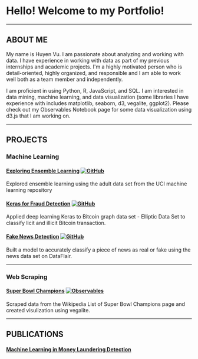 # Hello! Welcome to my Portfolio!
---

## ABOUT ME

My name is Huyen Vu. I am passionate about analyzing and working with data. I have experience in working with data as part of my previous internships and academic projects. I'm a highly motivated person who is detail-oriented, highly organized, and responsible and I am able to work well both as a team member and independently.

I am proficient in using Python, R, JavaScript, and SQL. I am interested in data mining, machine learning, and data visualization (some libraries I have experience with includes matplotlib, seaborn, d3, vegalite, ggplot2). Please check out my Observables Notebook page for some data visualization using d3.js that I am working on. 

---
## PROJECTS

### Machine Learning

#### [Exploring Ensemble Learning](https://github.com/hvu15/explore-ensemble-learning) [![GitHub](https://img.shields.io/badge/GitHub-black?logo=GitHub)](https://github.com/hvu15/explore-ensemble-learning)

Explored ensemble learning using the adult data set from the UCI machine learning repository

#### [Keras for Fraud Detection](https://github.com/hvu15/Keras-for-fraud-detection) [![GitHub](https://img.shields.io/badge/GitHub-black?logo=GitHub)](https://github.com/hvu15/Keras-for-fraud-detection)

Applied deep learning Keras to Bitcoin graph data set - Elliptic Data Set to classify licit and illicit Bitcoin transaction.

#### [Fake News Detection](https://github.com/hvu15/fake-news-detection) [![GitHub](https://img.shields.io/badge/GitHub-black?logo=GitHub)](https://github.com/hvu15/fake-news-detection)

Built a model to accurately classify a piece of news as real or fake using the news data set on DataFlair.

---
### Web Scraping

#### [Super Bowl Champions](https://observablehq.com/@thanhuyen1809/super-bowl-champions) [![Observables](https://img.shields.io/badge/Observables-black)](https://observablehq.com/@thanhuyen1809/super-bowl-champions)

Scraped data from the Wikipedia List of Super Bowl Champions page and created visulization using vegalite.

---
## PUBLICATIONS

#### [Machine Learning in Money Laundering Detection](https://www.researchgate.net/publication/341277472_Proceedings_of_the_Third_Annual_Great_Lakes_Data_Science_Symposium)
